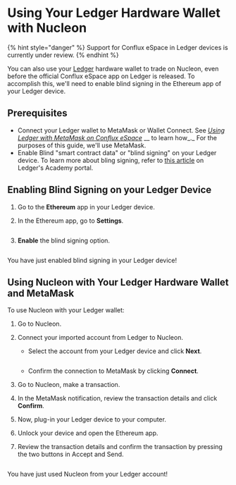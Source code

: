 # Using Your Ledger Hardware Wallet with Nucleon

{% hint style="danger" %}
Support for Conflux eSpace in Ledger devices is currently under review.
{% endhint %}

You can also use your [Ledger](https://ledger.com/) hardware wallet to trade on Nucleon, even before the official Conflux eSpace app on Ledger is released. To accomplish this, we'll need to enable blind signing in the Ethereum app of your Ledger device.

## Prerequisites

* Connect your Ledger wallet to MetaMask or Wallet Connect. See [_Using Ledger with MetaMask on Conflux eSpace_](https://developer.confluxnetwork.org/guides/en/using\_ledger\_on\_espace/) __ to learn how_._ For the purposes of this guide, we'll use MetaMask.
* Enable Blind "smart contract data" or "blind signing" on your Ledger device. To learn more about bling signing, refer to [this article](https://www.ledger.com/academy/cryptos-greatest-weakness-blind-signing-explained) on Ledger's Academy portal.

## Enabling Blind Signing on your Ledger Device

1. Go to the **Ethereum** app in your Ledger device.
2.  In the Ethereum app, go to **Settings**.

    <figure><img src="../.gitbook/assets/image (19).png" alt=""><figcaption></figcaption></figure>
3.  **Enable** the blind signing option.

    <figure><img src="../.gitbook/assets/image (9) (1).png" alt=""><figcaption></figcaption></figure>

You have just enabled blind signing in your Ledger device!

## Using Nucleon with Your Ledger Hardware Wallet and MetaMask

To use Nucleon with your Ledger wallet:

1. Go to Nucleon.
2.  Connect your imported account from Ledger to Nucleon.

    *   Select the account from your Ledger device and click **Next**.

        <figure><img src="../.gitbook/assets/image (7) (3).png" alt=""><figcaption></figcaption></figure>
    * Confirm the connection to MetaMask by clicking **Connect**.<img src="../.gitbook/assets/image (18).png" alt="" data-size="original">


3. Go to Nucleon, make a transaction.                                           <img src="../.gitbook/assets/image (3).png" alt="" data-size="original">
4. In the MetaMask notification, review the transaction details and click **Confirm**. <img src="../.gitbook/assets/image (15).png" alt="" data-size="original">
5. Now, plug-in your Ledger device to your computer.
6. Unlock your device and open the Ethereum app.
7.  Review the transaction details and confirm the transaction by pressing the two buttons in Accept and Send.

    <figure><img src="../.gitbook/assets/nucleon_ledger_7.gif" alt=""><figcaption></figcaption></figure>

You have just used Nucleon from your Ledger account!
